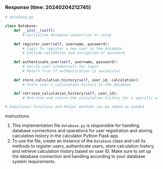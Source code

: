 ### Response (time: 20240204212745)

```python
# database.py

class Database:
    def __init__(self):
        # Initialize database connection or setup
        
    def register_user(self, username, password):
        # Logic to register a new user in the database
        # Include validation and encryption of password
        
    def authenticate_user(self, username, password):
        # Verify user credentials for login
        # Return True if authentication is successful
        
    def store_calculation_history(self, user_id, calculation):
        # Store user's calculation history in the database
        
    def retrieve_calculation_history(self, user_id):
        # Retrieve and return the calculation history for a specific user

# Additional functions and helper methods can be added as needed
```

Instructions:
1. This implementation file `database.py` is responsible for handling database connections and operations for user registration and storing calculation history in the calculator Python Flask app.
2. To use the file, create an instance of the `Database` class and call its methods to register users, authenticate users, store calculation history, and retrieve calculation history based on user ID. Make sure to set up the database connection and handling according to your database system requirements.